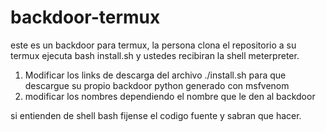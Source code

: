 # backdoor-termux

este es un backdoor para termux, la persona clona el repositorio a su termux ejecuta bash install.sh y ustedes recibiran la shell meterpreter.

1) Modificar los links de descarga del archivo ./install.sh para que descargue su propio backdoor python generado con msfvenom
2) modificar los nombres dependiendo el nombre que le den al backdoor

si entienden de shell bash fijense el codigo fuente y sabran que hacer.
